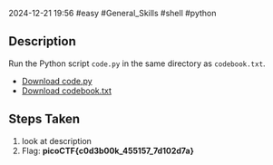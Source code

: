 2024-12-21
19:56
#easy #General_Skills #shell #python 
## Description
Run the Python script `code.py` in the same directory as `codebook.txt`.

- [Download code.py](https://artifacts.picoctf.net/c/2/code.py)
- [Download codebook.txt](https://artifacts.picoctf.net/c/2/codebook.txt)

## Steps Taken
1. look at description
3. Flag: **picoCTF{c0d3b00k_455157_7d102d7a}**
